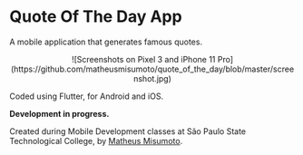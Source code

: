 # Quote Of The Day App

A mobile application that generates famous quotes.

<p align="center">![Screenshots on Pixel 3 and iPhone 11 Pro](https://github.com/matheusmisumoto/quote_of_the_day/blob/master/screenshot.jpg)</p>

Coded using Flutter, for Android and iOS.

**Development in progress.**

Created during Mobile Development classes at São Paulo State Technological College, by [Matheus Misumoto](https://matheusmisumoto.jor.br/).
